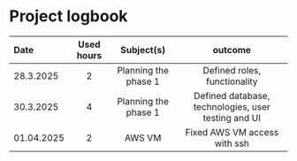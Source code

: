 # Project logbook

| Date  | Used hours | Subject(s) |  outcome |
| :---  |     :---:      |     :---:      |     :---:      |
| 28.3.2025  | 2 | Planning the phase 1  | Defined roles, functionality  |
| 30.3.2025  | 4 | Planning the phase 1  | Defined database, technologies, user testing and UI  |
| 01.04.2025 | 2 | AWS VM | Fixed AWS VM access with ssh |